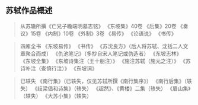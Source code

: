 ## 苏轼作品概述
>从苏辙所撰《亡兄子瞻端明墓志铭》
《东坡集》40卷
《后集》20卷
《奏议》15卷
《内制》10卷
《外制》3卷
《易传》
《论语说》
《书传》

>四库全书
《东坡易传》
《书传》
《苏沈良方》（后人将苏轼、沈括二人文章聚合而成）
《仇池笔记》（多抄自宋人笔记或伪造者）
《东坡志林》
《东坡全集》
《东坡诗集注（王十朋注）》
《施注苏轼（施元之注）》
《苏诗补注（查慎行注）》
《东坡词》

>已轶失
《南行集》（已轶失，仅见苏轼所撰《南行集序》）
《南行后集》（轶失）
《歧梁倡和诗集》（轶失）
《超然》、《黄楼》二集（轶失）
《眉山集》（轶失）
《大苏小集》（轶失）